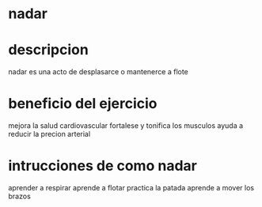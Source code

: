 # nadar
# descripcion
nadar es una acto de desplasarce o mantenerce a flote 
# beneficio del ejercicio 
mejora la salud cardiovascular 
fortalese y tonifica los musculos
ayuda a reducir la precion arterial
# intrucciones de como nadar
aprender a respirar 
aprende a flotar 
practica la patada
aprende a mover los brazos